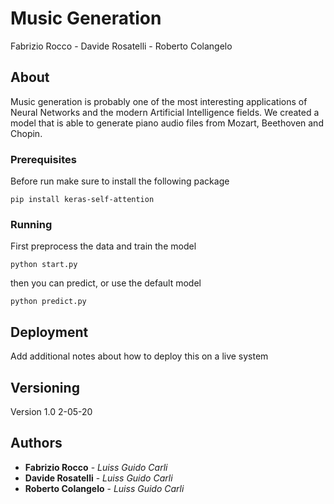 # Music Generation

Fabrizio Rocco - Davide Rosatelli - Roberto Colangelo

## About

Music generation is probably one of the most interesting applications of Neural Networks and the modern Artificial Intelligence fields. We created a model that is able to generate piano audio files from Mozart, Beethoven and Chopin. 

### Prerequisites

Before run make sure to install the following package

```
pip install keras-self-attention
```

### Running 

First preprocess the data and train the model

```
python start.py
```

then you can predict, or use the default model

```
python predict.py
```

## Deployment

Add additional notes about how to deploy this on a live system


## Versioning

Version 1.0 2-05-20

## Authors

* **Fabrizio Rocco** - *Luiss Guido Carli* 
* **Davide Rosatelli** - *Luiss Guido Carli* 
* **Roberto Colangelo** - *Luiss Guido Carli* 

